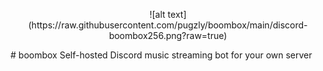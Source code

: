 <p align="center">
![alt text](https://raw.githubusercontent.com/pugzly/boombox/main/discord-boombox256.png?raw=true)
</p>
# boombox
Self-hosted Discord music streaming bot for your own server
